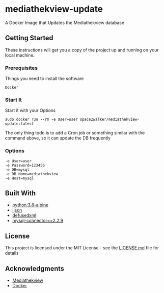 # mediathekview-update

A Docker Image that Updates the Mediathekview database

## Getting Started

These instructions will get you a copy of the project up and running on your local machine. 

### Prerequisites

Things you need to install the software

```
Docker
```

### Start It

Start it with your Options

```
sudo docker run --rm -e User=user space2walker/mediathekview-update:latest 
```

The only thing todo is to add a Cron job or something similar with the command above, so it can update the DB frequently


### Options

```
-e User=user
-e Password=123456
-e DB=mysql
-e DB_Name=mediathekview 
-e Host=mysql 
```

## Built With

* [python:3.8-alpine](https://hub.docker.com/_/python/) 
* [ijson](https://github.com/isagalaev/ijson)
* [defusedxml](https://github.com/tiran/defusedxml)
* [mysql-connector==2.2.9](https://github.com/sanpingz/mysql-connector)


## License

This project is licensed under the MIT License - see the [LICENSE.md](LICENSE.md) file for details

## Acknowledgments

* [Mediathekview](https://github.com/mediathekview/plugin.video.mediathekview) 
* [Docker](https://www.docker.com/)


